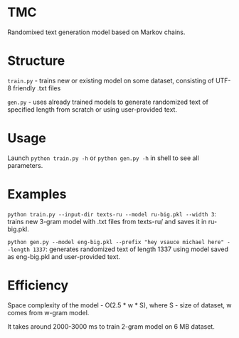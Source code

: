 # TMC
Randomixed text generation model based on Markov chains.

# Structure
`train.py` - trains new or existing model on some dataset, consisting of UTF-8 friendly .txt files

`gen.py` - uses already trained models to generate randomized text of specified length from scratch or using user-provided text.

# Usage
Launch `python train.py -h` or `python gen.py -h` in shell to see all parameters.

# Examples
`python train.py --input-dir texts-ru --model ru-big.pkl --width 3`: trains new 3-gram model with .txt files from texts-ru/ and saves it in ru-big.pkl.

`python gen.py --model eng-big.pkl --prefix "hey vsauce michael here" --length 1337`: generates randomized text of length 1337 using model saved as eng-big.pkl and user-provided text.

# Efficiency
Space complexity of the model - O(2.5 * w * S), where S - size of dataset, w comes from w-gram model.

It takes around 2000-3000 ms to train 2-gram model on 6 MB dataset.
